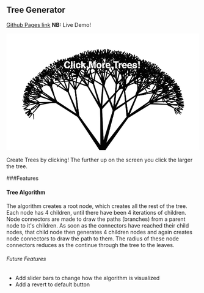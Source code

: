 ## Tree Generator

[Github Pages link][github-pages] **NB:** Live Demo!

[github-pages]: http://gregferg.github.io/tree_generator/

![tree](./example_generated_tree.png)

Create Trees by clicking! The further up on the screen you click the larger the tree.

###Features

#### Tree Algorithm

The algorithm creates a root node, which creates all the rest of the tree. Each node has 4 children, until there have been 4 iterations of children. Node connectors are made to draw the paths (branches) from a parent node to it's children. As soon as the connectors have reached their child nodes, that child node then generates 4 children nodes and again creates node connectors to draw the path to them. The radius of these node connectors reduces as the continue through the tree to the leaves.

###### Future Features

* Add slider bars to change how the algorithm is visualized
* Add a revert to default button
